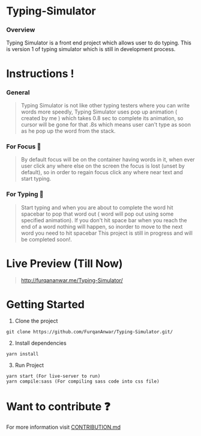 # Typing-Simulator
### Overview
Typing Simulator is a front end project which allows user to do typing. This is version 1 of typing simulator which is still in development process.
# Instructions !
### General
>Typing Simulator is not like other typing testers where you can write words more speedly, Typing Simulator uses pop up animation ( created by me ) which takes 0.8 sec to complete its animation, so cursor will be gone for that .8s which means user can't type as soon as he pop up the word from the stack. 


### For Focus 💫
>By default focus will be on the container having words in it, when ever user click any where else on the screen the focus is lost (unset by default), so in order to regain focus click any where near text and start typing.

### For Typing 💬
>Start typing and when you are about to complete the word hit spacebar to pop that word out ( word will pop out using some specified animation). If you don't hit space bar when you reach the end of a word nothing will happen, so inorder to move to the next word you need to hit spacebar
This project is still in progress and will be completed soon!. 
# Live Preview (Till Now)
>http://furqananwar.me/Typing-Simulator/

# Getting Started
1. Clone the project
~~~
git clone https://github.com/FurqanAnwar/Typing-Simulator.git/
~~~

2. Install dependencies
~~~
yarn install
~~~

3. Run Project
~~~
yarn start (For live-server to run)
yarn compile:sass (For compiling sass code into css file)
~~~

# Want to contribute :question:
For more information visit [CONTRIBUTION.md](https://github.com/FurqanAnwar/Typing-Simulator/blob/main/CONTRIBUTING.md)
